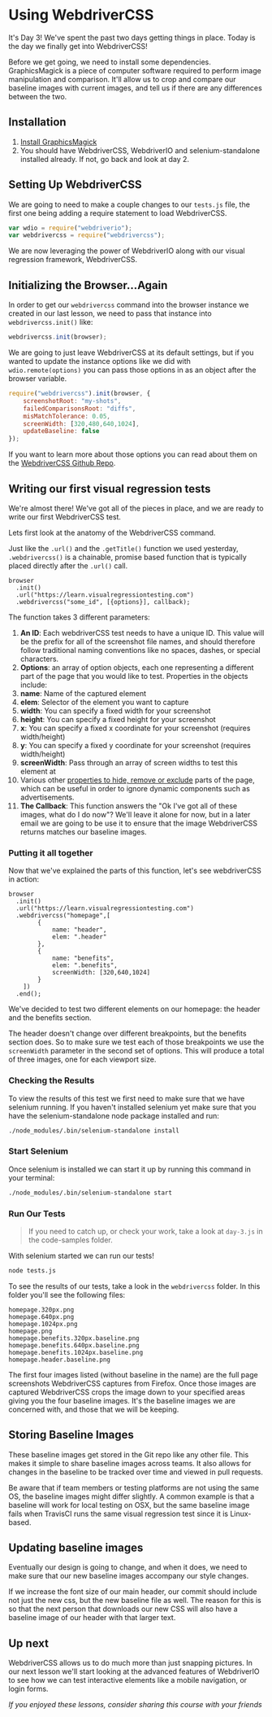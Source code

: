 # Using WebdriverCSS

It's Day 3! We've spent the past two days getting things in place. Today is the day we finally get into WebdriverCSS!

Before we get going, we need to install some dependencies. GraphicsMagick is a piece of computer software required to perform image manipulation and comparison. It'll allow us to crop and compare our baseline images with current images, and tell us if there are any differences between the two.

## Installation

1. [Install GraphicsMagick](https://github.com/webdriverio/webdrivercss#install)
2. You should have WebdriverCSS, WebdriverIO and selenium-standalone installed already. If not, go back and look at day 2.


## Setting Up WebdriverCSS

We are going to need to make a couple changes to our `tests.js` file, the first one being adding a require statement to load WebdriverCSS.

```js
var wdio = require("webdriverio");
var webdrivercss = require("webdrivercss");
```

We are now leveraging the power of WebdriverIO along with our visual regression framework, WebdriverCSS.

## Initializing the Browser...Again

In order to get our `webdrivercss` command into the browser instance we created in our last lesson, we need to pass that instance into `webdrivercss.init()` like:

```js
webdrivercss.init(browser);
```

We are going to just leave WebdriverCSS at its default settings, but if you wanted to update the instance options like we did with `wdio.remote(options)` you can pass those options in as an object after the browser variable.

```js
require("webdrivercss").init(browser, {
    screenshotRoot: "my-shots",
    failedComparisonsRoot: "diffs",
    misMatchTolerance: 0.05,
    screenWidth: [320,480,640,1024],
    updateBaseline: false
});
```

If you want to learn more about those options you can read about them on the [WebdriverCSS Github Repo](https://github.com/webdriverio/webdrivercss/tree/beta-rc1#setup).

## Writing our first visual regression tests

We're almost there! We've got all of the pieces in place, and we are ready to write our first WebdriverCSS test.

Lets first look at the anatomy of the WebdriverCSS command.

Just like the `.url()` and the `.getTitle()` function we used yesterday, `.webdrivercss()` is a chainable, promise based function that is typically placed directly after the `.url()` call.

```
browser
  .init()
  .url("https://learn.visualregressiontesting.com")
  .webdrivercss("some_id", [{options}], callback);
```

The function takes 3 different parameters:

1. __An ID__: Each webdriverCSS test needs to have a unique ID. This value will be the prefix for all of the screenshot file names, and should therefore follow traditional naming conventions like no spaces, dashes, or special characters.
2. __Options__: an array of option objects, each one representing a different part of the page that you would like to test. Properties in the objects include:
  1. __name__: Name of the captured element
  2. __elem__: Selector of the element you want to capture
  3. __width__: You can specify a fixed width for your screenshot
  4. __height__: You can specify a fixed height for your screenshot
  5. __x__: You can specify a fixed x coordinate for your screenshot (requires width/height)
  6. __y__: You can specify a fixed y coordinate for your screenshot (requires width/height)
  7. __screenWidth__: Pass through an array of screen widths to test this element at
  8. Various other [properties to hide, remove or exclude](https://github.com/webdriverio/webdrivercss/tree/beta-rc1#usage) parts of the page, which can be useful in order to ignore dynamic components such as advertisements.
3. __The Callback__: This function answers the "Ok I've got all of these images, what do I do now"? We'll leave it alone for now, but in a later email we are going to be use it to ensure that the image WebdriverCSS returns matches our baseline images.

### Putting it all together

Now that we've explained the parts of this function, let's see webdriverCSS in action:

```
browser
  .init()
  .url("https://learn.visualregressiontesting.com")
  .webdrivercss("homepage",[
        {
            name: "header",
            elem: ".header"
        },
        {
            name: "benefits",
            elem: ".benefits",
            screenWidth: [320,640,1024]
        }
    ])
  .end();
```

We've decided to test two different elements on our homepage: the header and the benefits section.

The header doesn't change over different breakpoints, but the benefits section does. So to make sure we test each of those breakpoints we use the `screenWidth` parameter in the second set of options. This will produce a total of three images, one for each viewport size.

### Checking the Results

To view the results of this test we first need to make sure that we have selenium running. If you haven't installed selenium yet make sure that you have the selenium-standalone node package installed and run:

```sh
./node_modules/.bin/selenium-standalone install
```
### Start Selenium

Once selenium is installed we can start it up by running this command in your terminal:

```sh
./node_modules/.bin/selenium-standalone start
```
### Run Our Tests

> If you need to catch up, or check your work, take a look at `day-3.js` in the code-samples folder.

With selenium started we can run our tests!

```sh
node tests.js
```

To see the results of our tests, take a look in the `webdrivercss` folder. In this folder you'll see the following files:

```
homepage.320px.png
homepage.640px.png
homepage.1024px.png
homepage.png
homepage.benefits.320px.baseline.png
homepage.benefits.640px.baseline.png
homepage.benefits.1024px.baseline.png
homepage.header.baseline.png
```

The first four images listed (without baseline in the name) are the full page screenshots WebdriverCSS captures from Firefox. Once those images are captured WebdriverCSS crops the image down to your specified areas giving you the four baseline images. It's the baseline images we are concerned with, and those that we will be keeping.

## Storing Baseline Images

These baseline images get stored in the Git repo like any other file. This makes it simple to share baseline images across teams. It also allows for changes in the baseline to be tracked over time and viewed in pull requests.

Be aware that if team members or testing platforms are not using the same OS, the baseline images might differ slightly. A common example is that a baseline will work for local testing on OSX, but the same baseline image fails when TravisCI runs the same visual regression test since it is Linux-based.

## Updating baseline images

Eventually our design is going to change, and when it does, we need to make sure that our new baseline images accompany our style changes. 

If we increase the font size of our main header, our commit should include not just the new css, but the new baseline file as well. The reason for this is so that the next person that downloads our new CSS will also have a baseline image of our header with that larger text.

## Up next

WebdriverCSS allows us to do much more than just snapping pictures. In our next lesson we'll start looking at the advanced features of WebdriverIO to see how we can test interactive elements like a mobile navigation, or login forms.

*If you enjoyed these lessons, consider sharing this course with your friends*

